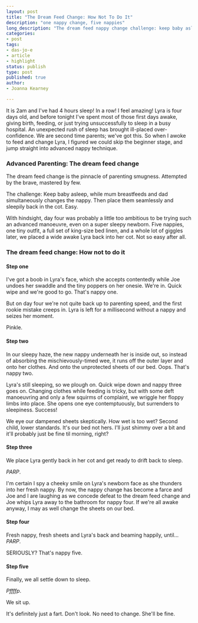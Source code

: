 ```yaml
---
layout: post
title: "The Dream Feed Change: How Not To Do It"
description: "one nappy change, five nappies"
long_description: "The dream feed nappy change challenge: keep baby asleep, while mum breastfeeds and dad simultaneously changes the nappy. Then place baby seamlessly and sleepily back in the cot. Easy?"
categories:
- post
tags:
- das-jo-e
- article
- highlight
status: publish
type: post
published: true
author:
- Joanna Kearney

---
```


It is 2am and I've had 4 hours sleep! In a row! I feel amazing! Lyra is four days old, and before tonight I've spent most of those first days awake, giving birth, feeding, or just trying unsuccessfully to sleep in a busy hospital. An unexpected rush of sleep has brought ill-placed over-confidence. We are second time parents; we've got this. So when I awoke to feed and change Lyra, I figured we could skip the beginner stage, and jump straight into advanced nappy technique.  

### Advanced Parenting: The dream feed change

The dream feed change is the pinnacle of parenting smugness. Attempted by the brave, mastered by few.

The challenge: Keep baby asleep, while mum breastfeeds and dad simultaneously changes the nappy. Then place them seamlessly and sleepily back in the cot. Easy.

With hindsight, day four was probably a little too ambitious to be trying such an advanced manoeuvre, even on a super sleepy newborn. Five nappies, one tiny outfit, a full set of king-size bed linen, and a whole lot of giggles later, we placed a wide awake Lyra back into her cot. Not so easy after all.

### The dream feed change: How not to do it

#### Step one

I've got a boob in Lyra's face, which she accepts contentedly while Joe undoes her swaddle and the tiny poppers on her onesie. We're in. Quick wipe and we're good to go. That's nappy one.

But on day four we're not quite back up to parenting speed, and the first rookie mistake creeps in. Lyra is left for a millisecond without a nappy and seizes her moment.

Pinkle.

#### Step two

In our sleepy haze, the new nappy underneath her is inside out, so instead of absorbing the mischievously-timed wee, it runs off the outer layer and onto her clothes. And onto the unprotected sheets of our bed. Oops. That's nappy two.

Lyra's still sleeping, so we plough on. Quick wipe down and nappy three goes on. Changing clothes while feeding is tricky, but with some deft manoeuvring and only a few squirms of complaint, we wriggle her floppy limbs into place. She opens one eye contemptuously, but surrenders to sleepiness. Success!

We eye our dampened sheets skeptically. How wet is too wet? Second child, lower standards. It's our bed not hers. I'll just shimmy over a bit and it'll probably just be fine til morning, right?

#### Step three

We place Lyra gently back in her cot and get ready to drift back to sleep.

_PARP_.

I'm certain I spy a cheeky smile on Lyra's newborn face as she thunders into her fresh nappy. By now, the nappy change has become a farce and Joe and I are laughing as we concede defeat to the dream feed change and Joe whips Lyra away to the bathroom for nappy four. If we're all awake anyway, I may as well change the sheets on our bed.

#### Step four

Fresh nappy, fresh sheets and Lyra's back and beaming happily, until... _PARP_.

SERIOUSLY? That's nappy five.

#### Step five

Finally, we all settle down to sleep.

_Pffffp_.

We sit up.

It's definitely just a fart. Don't look. No need to change. She'll be fine.
